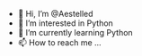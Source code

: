 - 👋 Hi, I’m @Aestelled
- 👀 I’m interested in Python
- 🌱 I’m currently learning Python
- 📫 How to reach me ...

<!---
Aurum2112/Aurum2112 is a ✨ special ✨ repository because its `README.md` (this file) appears on your GitHub profile.
You can click the Preview link to take a look at your changes.
--->
